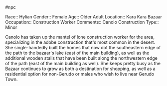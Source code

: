 #npc 

Race:: Hylian
Gender:: Female
Age:: Older Adult
Location:: Kara Kara Bazaar
Occupation:: Construction Worker
Comments:: Canolo Construction
Type:: Minor

Canolo has taken up the mantel of lone construction worker for the area, specializing in the adobe construction that's most common in the desert. She single-handedly built the homes that now dot the southeastern edge of the path to the bazaar's lake (east of the main building), as well as the additional wooden stalls that have been built along the northwestern edge of the path (east of the main building as well). She keeps pretty busy as the Bazaar continues to grow as both a destination for shopping, as well as a residential option for non-Gerudo or males who wish to live near Gerudo Town.
